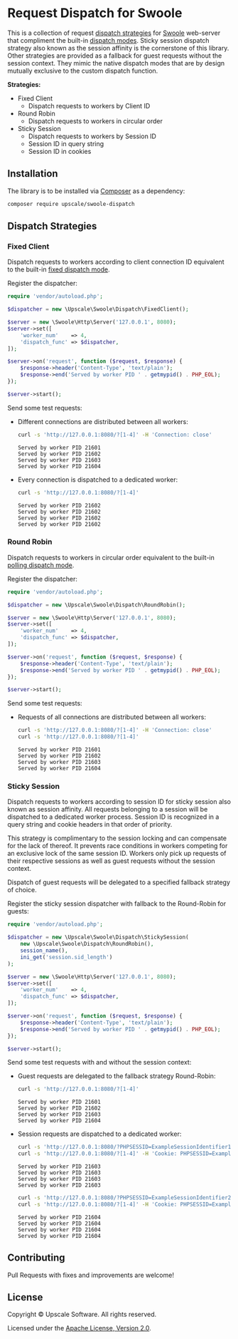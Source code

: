 Request Dispatch for Swoole
===========================

This is a collection of request [dispatch strategies](https://www.swoole.co.uk/docs/modules/swoole-server/configuration#dispatch_func) for [Swoole](https://www.swoole.co.uk/) web-server that compliment the built-in [dispatch modes](https://www.swoole.co.uk/docs/modules/swoole-server/configuration#dispatch_mode).
Sticky session dispatch strategy also known as the session affinity is the cornerstone of this library.
Other strategies are provided as a fallback for guest requests without the session context.
They mimic the native dispatch modes that are by design mutually exclusive to the custom dispatch function.

**Strategies:**
- Fixed Client
    - Dispatch requests to workers by Client ID
- Round Robin
    - Dispatch requests to workers in circular order
- Sticky Session
    - Dispatch requests to workers by Session ID
    - Session ID in query string
    - Session ID in cookies

## Installation

The library is to be installed via [Composer](https://getcomposer.org/) as a dependency:
```bash
composer require upscale/swoole-dispatch
```
## Dispatch Strategies

### Fixed Client

Dispatch requests to workers according to client connection ID equivalent to the built-in [fixed dispatch mode](https://www.swoole.co.uk/docs/modules/swoole-server/configuration#dispatch_mode).

Register the dispatcher:
```php
require 'vendor/autoload.php';

$dispatcher = new \Upscale\Swoole\Dispatch\FixedClient();

$server = new \Swoole\Http\Server('127.0.0.1', 8080);
$server->set([
    'worker_num'    => 4,
    'dispatch_func' => $dispatcher,
]);

$server->on('request', function ($request, $response) {
    $response->header('Content-Type', 'text/plain');
    $response->end('Served by worker PID ' . getmypid() . PHP_EOL);
});

$server->start();
```

Send some test requests:
- Different connections are distributed between all workers:
    ```bash
    curl -s 'http://127.0.0.1:8080/?[1-4]' -H 'Connection: close'
    ```
    ```
    Served by worker PID 21601
    Served by worker PID 21602
    Served by worker PID 21603
    Served by worker PID 21604
    ```
- Every connection is dispatched to a dedicated worker:
    ```bash
    curl -s 'http://127.0.0.1:8080/?[1-4]'
    ```
    ```
    Served by worker PID 21602
    Served by worker PID 21602
    Served by worker PID 21602
    Served by worker PID 21602
    ```

### Round Robin

Dispatch requests to workers in circular order equivalent to the built-in [polling dispatch mode](https://www.swoole.co.uk/docs/modules/swoole-server/configuration#dispatch_mode).

Register the dispatcher:
```php
require 'vendor/autoload.php';

$dispatcher = new \Upscale\Swoole\Dispatch\RoundRobin();

$server = new \Swoole\Http\Server('127.0.0.1', 8080);
$server->set([
    'worker_num'    => 4,
    'dispatch_func' => $dispatcher,
]);

$server->on('request', function ($request, $response) {
    $response->header('Content-Type', 'text/plain');
    $response->end('Served by worker PID ' . getmypid() . PHP_EOL);
});

$server->start();
```

Send some test requests:
- Requests of all connections are distributed between all workers:
    ```bash
    curl -s 'http://127.0.0.1:8080/?[1-4]' -H 'Connection: close'
    curl -s 'http://127.0.0.1:8080/?[1-4]'
    ```
    ```
    Served by worker PID 21601
    Served by worker PID 21602
    Served by worker PID 21603
    Served by worker PID 21604
    ```

### Sticky Session

Dispatch requests to workers according to session ID for sticky session also known as session affinity.
All requests belonging to a session will be dispatched to a dedicated worker process.
Session ID is recognized in a query string and cookie headers in that order of priority.

This strategy is complimentary to the session locking and can compensate for the lack of thereof.
It prevents race conditions in workers competing for an exclusive lock of the same session ID.
Workers only pick up requests of their respective sessions as well as guest requests without the session context.

Dispatch of guest requests will be delegated to a specified fallback strategy of choice.

Register the sticky session dispatcher with fallback to the Round-Robin for guests:
```php
require 'vendor/autoload.php';

$dispatcher = new \Upscale\Swoole\Dispatch\StickySession(
    new \Upscale\Swoole\Dispatch\RoundRobin(),
    session_name(),
    ini_get('session.sid_length')
);

$server = new \Swoole\Http\Server('127.0.0.1', 8080);
$server->set([
    'worker_num'    => 4,
    'dispatch_func' => $dispatcher,
]);

$server->on('request', function ($request, $response) {
    $response->header('Content-Type', 'text/plain');
    $response->end('Served by worker PID ' . getmypid() . PHP_EOL);
});

$server->start();
```

Send some test requests with and without the session context:
- Guest requests are delegated to the fallback strategy Round-Robin:
    ```bash
    curl -s 'http://127.0.0.1:8080/?[1-4]'
    ```
    ```
    Served by worker PID 21601
    Served by worker PID 21602
    Served by worker PID 21603
    Served by worker PID 21604
    ```
- Session requests are dispatched to a dedicated worker:
    ```bash
    curl -s 'http://127.0.0.1:8080/?PHPSESSID=ExampleSessionIdentifier11&[1-4]'
    curl -s 'http://127.0.0.1:8080/?[1-4]' -H 'Cookie: PHPSESSID=ExampleSessionIdentifier11'
    ```
    ```
    Served by worker PID 21603
    Served by worker PID 21603
    Served by worker PID 21603
    Served by worker PID 21603
    ```
    ```bash
    curl -s 'http://127.0.0.1:8080/?PHPSESSID=ExampleSessionIdentifier22&[1-4]'
    curl -s 'http://127.0.0.1:8080/?[1-4]' -H 'Cookie: PHPSESSID=ExampleSessionIdentifier22'
    ```
    ```
    Served by worker PID 21604
    Served by worker PID 21604
    Served by worker PID 21604
    Served by worker PID 21604
    ```

## Contributing

Pull Requests with fixes and improvements are welcome!

## License

Copyright © Upscale Software. All rights reserved.

Licensed under the [Apache License, Version 2.0](http://www.apache.org/licenses/LICENSE-2.0).